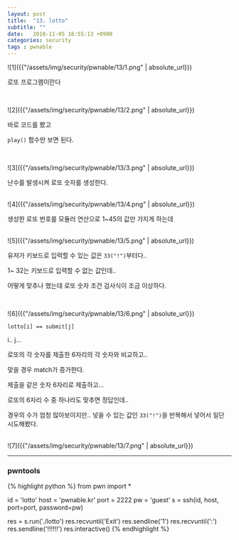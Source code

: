 ```yaml
---
layout: post
title:  "13. lotto"
subtitle: ""
date:   2018-11-05 16:55:13 +0900
categories: security
tags : pwnable
---
```



![1]({{"/assets/img/security/pwnable/13/1.png" | absolute_url}})

로또 프로그램이란다

<br>

![2]({{"/assets/img/security/pwnable/13/2.png" | absolute_url}})

바로 코드를 봤고

`play()` 함수만 보면 된다.

<br>

![3]({{"/assets/img/security/pwnable/13/3.png" | absolute_url}})

난수를 발생시켜 로또 숫자를 생성한다.


<br>
![4]({{"/assets/img/security/pwnable/13/4.png" | absolute_url}})

생성한 로또 번호를 모듈러 연산으로 1~45의 값만 가지게 하는데

<br>
![5]({{"/assets/img/security/pwnable/13/5.png" | absolute_url}})

유저가 키보드로 입력할 수 있는 값은 `33("!")`부터다..

1~ 32는 키보드로 입력할 수 없는 값인데..

어떻게 맞추나 했는데 로또 숫자 조건 검사식이 조금 이상하다.

<br>

![6]({{"/assets/img/security/pwnable/13/6.png" | absolute_url}})

`lotto[i] == submit[j]`

i.. j...

로또의 각 숫자를 제출한 6자리의 각 숫자와 비교하고..

맞을 경우 match가 증가한다.

제출을 같은 숫자 6자리로 제출하고...

로또의 6자리 수 중 하나라도 맞추면 정답인데..

경우의 수가 엄청 많아보이지만.. 넣을 수 있는 값인 `33("!")`을 반복해서 넣어서 일단 시도해봤다.

<br>
![7]({{"/assets/img/security/pwnable/13/7.png" | absolute_url}})

--------
### pwntools

{% highlight python %}
from pwn import *
 
id   = 'lotto'
host = 'pwnable.kr'
port = 2222
pw   = 'guest'
s = ssh(id, host, port=port, password=pw)
 
res = s.run('./lotto')
res.recvuntil('Exit')
res.sendline('1')
res.recvuntil(':')
res.sendline('!!!!!!')
res.interactive()
{% endhighlight %}